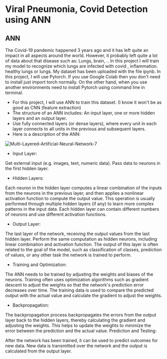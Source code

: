 # Viral Pneumonia, Covid Detection using ANN 
## ANN
The Covid-19 pandemic happened 3 years ago and it has left quite an impact in all aspects around the world. However, it probably left quite a lot of data about that disease such as: Lungs, brain, .. In this project I will train my model to recognize which lungs are infected with covid , inflammation. healthy lungs or lungs. My dataset has been uploaded with the file ipynb. In this project, I will use Pytorch. If you use Google Colab then you don't need to install just import torch normally. On the other hand, when you use another environments need to install Pytorch using command line in terminal.

- For this project, I will use ANN to train this dataset. (I know it won't be as good as CNN (feature extraction)
- The structure of an ANN includes: An input layer, one or more hidden layers and an output layer.
- Use fully connected layers (or dense layers), where every unit in each layer connects to all units in the previous and subsequent layers.
- Here is a description of the ANN:

  

![Multi-Layered-Artificial-Neural-Network-7](https://github.com/Quang1129/Covid19-Xray-Detection/assets/72682141/f3664e18-0353-4685-88c9-cc3f8ffe14a0)


+ Input Layer:

Get external input (e.g. images, text, numeric data).
Pass data to neurons in the first hidden layer.
+ Hidden Layers:

Each neuron in the hidden layer computes a linear combination of the inputs from the neurons in the previous layer, and then applies a nonlinear activation function to compute the output value.
This operation is usually performed through multiple hidden layers (if any) to learn more complex patterns in the input data.
Each hidden layer can contain different numbers of neurons and use different activation functions.
+ Output Layer:

The last layer of the network, receiving the output values from the last hidden layer.
Perform the same computation as hidden neurons, including linear combination and activation function.
The output of this layer is often related to the goal of the model, such as classification of classes, prediction of values, or any other task the network is trained to perform.

+ Training and Optimization:

The ANN needs to be trained by adjusting the weights and biases of the neurons.
Training often uses optimization algorithms such as gradient descent to adjust the weights so that the network's prediction error decreases over time.
The training data is used to compare the predicted output with the actual value and calculate the gradient to adjust the weights.

+ Backpropagation:

The backpropagation process backpropagates the errors from the output layer back to the hidden layers, thereby calculating the gradient and adjusting the weights.
This helps to update the weights to minimize the error between the prediction and the actual value.
Prediction and Testing:

After the network has been trained, it can be used to predict outcomes for new data.
New data is transmitted over the network and the output is calculated from the output layer.
 
